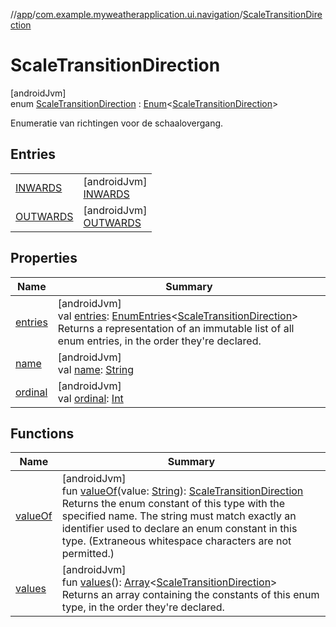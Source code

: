 //[app](../../../index.md)/[com.example.myweatherapplication.ui.navigation](../index.md)/[ScaleTransitionDirection](index.md)

# ScaleTransitionDirection

[androidJvm]\
enum [ScaleTransitionDirection](index.md) : [Enum](https://kotlinlang.org/api/latest/jvm/stdlib/kotlin/-enum/index.html)&lt;[ScaleTransitionDirection](index.md)&gt; 

Enumeratie van richtingen voor de schaalovergang.

## Entries

| | |
|---|---|
| [INWARDS](-i-n-w-a-r-d-s/index.md) | [androidJvm]<br>[INWARDS](-i-n-w-a-r-d-s/index.md) |
| [OUTWARDS](-o-u-t-w-a-r-d-s/index.md) | [androidJvm]<br>[OUTWARDS](-o-u-t-w-a-r-d-s/index.md) |

## Properties

| Name | Summary |
|---|---|
| [entries](entries.md) | [androidJvm]<br>val [entries](entries.md): [EnumEntries](https://kotlinlang.org/api/latest/jvm/stdlib/kotlin.enums/-enum-entries/index.html)&lt;[ScaleTransitionDirection](index.md)&gt;<br>Returns a representation of an immutable list of all enum entries, in the order they're declared. |
| [name](../../com.example.myweatherapplication.ui.util/-weather-navigation-type/-p-e-r-m-a-n-e-n-t_-n-a-v-i-g-a-t-i-o-n_-d-r-a-w-e-r/index.md#-372974862%2FProperties%2F-912451524) | [androidJvm]<br>val [name](../../com.example.myweatherapplication.ui.util/-weather-navigation-type/-p-e-r-m-a-n-e-n-t_-n-a-v-i-g-a-t-i-o-n_-d-r-a-w-e-r/index.md#-372974862%2FProperties%2F-912451524): [String](https://kotlinlang.org/api/latest/jvm/stdlib/kotlin/-string/index.html) |
| [ordinal](../../com.example.myweatherapplication.ui.util/-weather-navigation-type/-p-e-r-m-a-n-e-n-t_-n-a-v-i-g-a-t-i-o-n_-d-r-a-w-e-r/index.md#-739389684%2FProperties%2F-912451524) | [androidJvm]<br>val [ordinal](../../com.example.myweatherapplication.ui.util/-weather-navigation-type/-p-e-r-m-a-n-e-n-t_-n-a-v-i-g-a-t-i-o-n_-d-r-a-w-e-r/index.md#-739389684%2FProperties%2F-912451524): [Int](https://kotlinlang.org/api/latest/jvm/stdlib/kotlin/-int/index.html) |

## Functions

| Name | Summary |
|---|---|
| [valueOf](value-of.md) | [androidJvm]<br>fun [valueOf](value-of.md)(value: [String](https://kotlinlang.org/api/latest/jvm/stdlib/kotlin/-string/index.html)): [ScaleTransitionDirection](index.md)<br>Returns the enum constant of this type with the specified name. The string must match exactly an identifier used to declare an enum constant in this type. (Extraneous whitespace characters are not permitted.) |
| [values](values.md) | [androidJvm]<br>fun [values](values.md)(): [Array](https://kotlinlang.org/api/latest/jvm/stdlib/kotlin/-array/index.html)&lt;[ScaleTransitionDirection](index.md)&gt;<br>Returns an array containing the constants of this enum type, in the order they're declared. |
